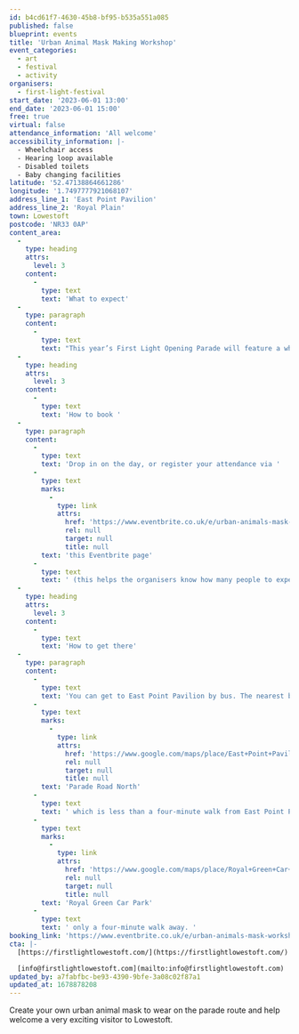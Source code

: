 ```yaml
---
id: b4cd61f7-4630-45b8-bf95-b535a551a085
published: false
blueprint: events
title: 'Urban Animal Mask Making Workshop'
event_categories:
  - art
  - festival
  - activity
organisers:
  - first-light-festival
start_date: '2023-06-01 13:00'
end_date: '2023-06-01 15:00'
free: true
virtual: false
attendance_information: 'All welcome'
accessibility_information: |-
  - Wheelchair access
  - Hearing loop available
  - Disabled toilets
  - Baby changing facilities
latitude: '52.47138864661286'
longitude: '1.7497777921068107'
address_line_1: 'East Point Pavilion'
address_line_2: 'Royal Plain'
town: Lowestoft
postcode: 'NR33 0AP'
content_area:
  -
    type: heading
    attrs:
      level: 3
    content:
      -
        type: text
        text: 'What to expect'
  -
    type: paragraph
    content:
      -
        type: text
        text: "This year’s First Light Opening Parade will feature a whole host of Lowestoft’s native urban animals, so you're invited to come down to East Point Pavilion to make your own masks and get in the parade spirit! Free and with materials supplied – all welcome!"
  -
    type: heading
    attrs:
      level: 3
    content:
      -
        type: text
        text: 'How to book '
  -
    type: paragraph
    content:
      -
        type: text
        text: 'Drop in on the day, or register your attendance via '
      -
        type: text
        marks:
          -
            type: link
            attrs:
              href: 'https://www.eventbrite.co.uk/e/urban-animals-mask-workshop-tickets-579431604527'
              rel: null
              target: null
              title: null
        text: 'this Eventbrite page'
      -
        type: text
        text: ' (this helps the organisers know how many people to expect).'
  -
    type: heading
    attrs:
      level: 3
    content:
      -
        type: text
        text: 'How to get there'
  -
    type: paragraph
    content:
      -
        type: text
        text: 'You can get to East Point Pavilion by bus. The nearest bus stop is on '
      -
        type: text
        marks:
          -
            type: link
            attrs:
              href: 'https://www.google.com/maps/place/East+Point+Pavilion/@52.4715229,1.7490572,20.58z/data=!4m6!3m5!1s0x47da1a5ea4943559:0x6ac07ef50efb6b11!8m2!3d52.471546!4d1.748926!16s%2Fg%2F1tgdbpgb'
              rel: null
              target: null
              title: null
        text: 'Parade Road North'
      -
        type: text
        text: ' which is less than a four-minute walk from East Point Pavilion. There is a selection of buses which connect the East Point Pavilion to the town centre for example, No X2, X22 and 109. The closest parking is '
      -
        type: text
        marks:
          -
            type: link
            attrs:
              href: 'https://www.google.com/maps/place/Royal+Green+Car+Park/@52.4712967,1.7484593,17.62z/data=!4m6!3m5!1s0x47da1bab6caafbd3:0x4fef3e212e405f96!8m2!3d52.4704793!4d1.7484063!16s%2Fg%2F11frp96syg'
              rel: null
              target: null
              title: null
        text: 'Royal Green Car Park'
      -
        type: text
        text: ' only a four-minute walk away. '
booking_link: 'https://www.eventbrite.co.uk/e/urban-animals-mask-workshop-tickets-579431604527'
cta: |-
  [https://firstlightlowestoft.com/](https://firstlightlowestoft.com/)

  [info@firstlightlowestoft.com](mailto:info@firstlightlowestoft.com)
updated_by: a7fabfbc-be93-4390-9bfe-3a08c02f87a1
updated_at: 1678878208
---
```

Create your own urban animal mask to wear on the parade route and help welcome a very exciting visitor to Lowestoft.